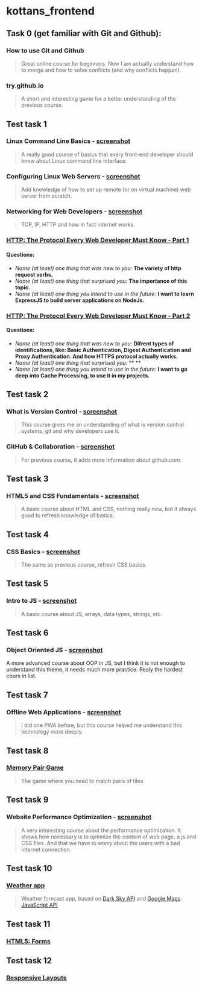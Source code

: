 # kottans_frontend

## Task 0 (get familiar with Git and Github):

### How to use Git and Github
> Great online course for beginners. Now I am actually understand how to merge and how to solve conflicts (and why conflicts happen).

### try.github.io
> A short and interesting game for a better understanding of the previous course.

## Test task 1

### Linux Command Line Basics - [screenshot](https://raw.githubusercontent.com/iammiro/kottans_frontend/master/task_01/shell.png)
> A really good course of basics that every front-end developer should know about Linux command line interface.

### Configuring Linux Web Servers - [screenshot](https://raw.githubusercontent.com/iammiro/kottans_frontend/master/task_01/conf_web_server.png)
> Add knowledge of how to set up remote (or on virtual machine) web server from scratch.

### Networking for Web Developers - [screenshot](https://raw.githubusercontent.com/iammiro/kottans_frontend/master/task_01/networking_for-web_developers.png)
> TCP, IP, HTTP and how in fact internet works.

### [HTTP: The Protocol Every Web Developer Must Know - Part 1](https://code.tutsplus.com/tutorials/http-the-protocol-every-web-developer-must-know-part-1--net-31177)
#### Questions:
- _Name (at least) one thing that was new to you:_ **The variety of http request verbs.**
- _Name (at least) one thing that surprised you:_ **The importance of this topic.**
- _Name (at least) one thing you intend to use in the future:_ **I want to learn ExpressJS to build server applications on NodeJs.**

### [HTTP: The Protocol Every Web Developer Must Know - Part 2](https://code.tutsplus.com/tutorials/http-the-protocol-every-web-developer-must-know-part-2--net-31155)
#### Questions:
- _Name (at least) one thing that was new to you:_ **Difrent types of identifications, like: Basic Authentication, Digest Authentication and
Proxy Authentication. And how HTTPS protocol actually works.**
- _Name (at least) one thing that surprised you:_ ** **
- _Name (at least) one thing you intend to use in the future:_ **I want to go deep into Cache Processing, to use it in my projects.**

## Test task 2

### What is Version Control - [screenshot](https://raw.githubusercontent.com/iammiro/kottans_frontend/master/task_02/Version_Control_with_Git.png)
> This course gives me an understanding of what is version control systems, git and why developers use it.

### GitHub & Collaboration - [screenshot](https://raw.githubusercontent.com/iammiro/kottans_frontend/master/task_02/GitHub_Collaboration.png)
> For previous course, it adds more information about github.com.

## Test task 3

### HTML5 and CSS Fundamentals - [screenshot](https://raw.githubusercontent.com/iammiro/kottans_frontend/master/task_03/HTML5.0x.png)
> A basic course about HTML and CSS, nothing really new, but it always good to refresh knowledge of basics.

## Test task 4

### CSS Basics - [screenshot](https://raw.githubusercontent.com/iammiro/kottans_frontend/master/task_04/CSS.0x.png)
> The same as previous course, refresh CSS basics.

## Test task 5

### Intro to JS - [screenshot](https://raw.githubusercontent.com/iammiro/kottans_frontend/master/task_05/Screenshot.png)
> A basic course about JS, arrays, data types, strings, etc.

## Test task 6

### Object Oriented JS - [screenshot](https://raw.githubusercontent.com/iammiro/kottans_frontend/master/task_06/Screenshot.png)
A more advanced course about OOP in JS, but I think it is not enough to understand this theme, it needs much more practice. 
Realy the hardest cours in list.

## Test task 7

### Offline Web Applications - [screenshot](https://raw.githubusercontent.com/iammiro/kottans_frontend/master/task_07/Screenshot.png)
> I did one PWA before, but this course helped me understand this technology more deeply.

## Test task 8

### [Memory Pair Game](https://iammiro.github.io/MemoryPairGame/)
> The game where you need to match pairs of tiles.

## Test task 9

### Website Performance Optimization - [screenshot](https://raw.githubusercontent.com/iammiro/kottans_frontend/master/task_09/Screenshot.png)
> A very interesting course about the performance optimization. It shows how necessary is to optimize the content of web page, a js and CSS files.
> And that we have to worry about the users with a bad internet connection.

## Test task 10

### [Weather app](https://iammiro.github.io/Weather-app)
> Weather forecast app, based on [Dark Sky API](https://darksky.net/dev) and [Google Maps JavaScript API](https://developers.google.com/maps/documentation/javascript/geocoding?hl=en)

## Test task 11

### [HTML5: Forms](https://iammiro.github.io/task-11/)
>

## Test task 12

### [Responsive Layouts](https://iammiro.github.io/task_12/build/)